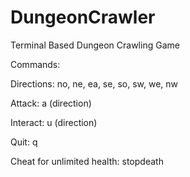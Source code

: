 # DungeonCrawler
Terminal Based Dungeon Crawling Game

Commands:

Directions: no, ne, ea, se, so, sw, we, nw

Attack: a (direction)

Interact: u (direction)

Quit: q

Cheat for unlimited health: stopdeath

